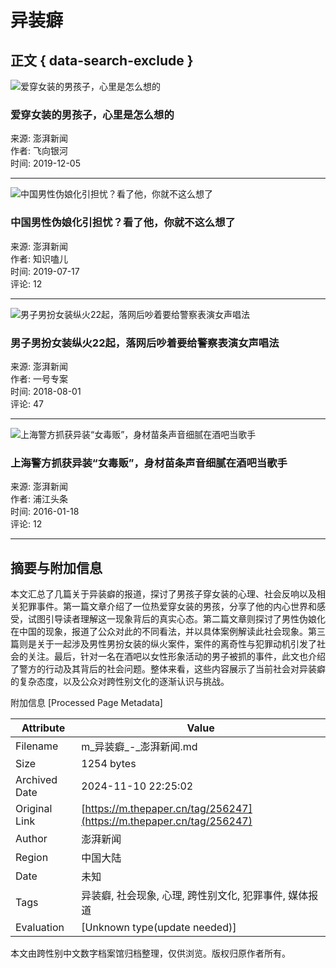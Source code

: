# 异装癖

## 正文 { data-search-exclude }


![爱穿女装的男孩子，心里是怎么想的](https://image.thepaper.cn/image/40/295/914.jpg?x-oss-process=image/resize,w_332)

### 爱穿女装的男孩子，心里是怎么想的
来源: 澎湃新闻  
作者: 飞向银河  
时间: 2019-12-05  

---

![中国男性伪娘化引担忧？看了他，你就不这么想了](https://image.thepaper.cn/image/24/931/201.jpg?x-oss-process=image/resize,w_332)

### 中国男性伪娘化引担忧？看了他，你就不这么想了
来源: 澎湃新闻  
作者: 知识嗑儿  
时间: 2019-07-17  
评论: 12  

---

![男子男扮女装纵火22起，落网后吵着要给警察表演女声唱法](https://image.thepaper.cn/image/9/286/392.jpg?x-oss-process=image/resize,w_332)

### 男子男扮女装纵火22起，落网后吵着要给警察表演女声唱法
来源: 澎湃新闻  
作者: 一号专案  
时间: 2018-08-01  
评论: 47  

---

![上海警方抓获异装“女毒贩”，身材苗条声音细腻在酒吧当歌手](https://image.thepaper.cn/image/4/747/382.jpg?x-oss-process=image/resize,w_332)

### 上海警方抓获异装“女毒贩”，身材苗条声音细腻在酒吧当歌手
来源: 澎湃新闻  
作者: 浦江头条  
时间: 2016-01-18  
评论: 12  

---

## 摘要与附加信息

<!-- tcd_abstract -->
本文汇总了几篇关于异装癖的报道，探讨了男孩子穿女装的心理、社会反响以及相关犯罪事件。第一篇文章介绍了一位热爱穿女装的男孩，分享了他的内心世界和感受，试图引导读者理解这一现象背后的真实心态。第二篇文章则探讨了男性伪娘化在中国的现象，报道了公众对此的不同看法，并以具体案例解读此社会现象。第三篇则是关于一起涉及男性男扮女装的纵火案件，案件的离奇性与犯罪动机引发了社会的关注。最后，针对一名在酒吧以女性形象活动的男子被抓的事件，此文也介绍了警方的行动及其背后的社会问题。整体来看，这些内容展示了当前社会对异装癖的复杂态度，以及公众对跨性别文化的逐渐认识与挑战。
<!-- tcd_abstract_end -->

附加信息 [Processed Page Metadata]

| Attribute       | Value                                  |
|-----------------|----------------------------------------|
| Filename        | m_异装癖_-_澎湃新闻.md                             |
| Size            | 1254 bytes                           |
| Archived Date   | 2024-11-10 22:25:02                             |
| Original Link   | [https://m.thepaper.cn/tag/256247](https://m.thepaper.cn/tag/256247)                       |
| Author          | 澎湃新闻                               |
| Region          | 中国大陆                               |
| Date            | 未知                                 |
| Tags            | 异装癖, 社会现象, 心理, 跨性别文化, 犯罪事件, 媒体报道                                 |
| Evaluation            | [Unknown type(update needed)]                                 |
<!-- tcd_table_end -->

本文由跨性别中文数字档案馆归档整理，仅供浏览。版权归原作者所有。
